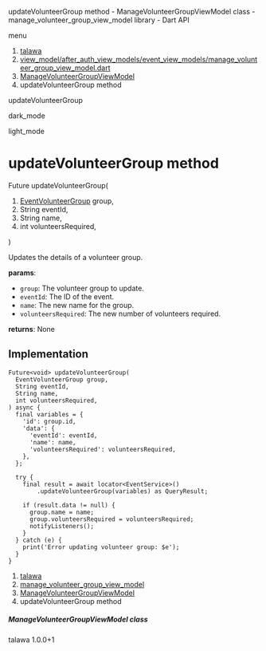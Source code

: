




updateVolunteerGroup method - ManageVolunteerGroupViewModel class - manage\_volunteer\_group\_view\_model library - Dart API







menu

1. [talawa](../../index.html)
2. [view\_model/after\_auth\_view\_models/event\_view\_models/manage\_volunteer\_group\_view\_model.dart](../../view_model_after_auth_view_models_event_view_models_manage_volunteer_group_view_model/view_model_after_auth_view_models_event_view_models_manage_volunteer_group_view_model-library.html)
3. [ManageVolunteerGroupViewModel](../../view_model_after_auth_view_models_event_view_models_manage_volunteer_group_view_model/ManageVolunteerGroupViewModel-class.html)
4. updateVolunteerGroup method

updateVolunteerGroup


dark\_mode

light\_mode




# updateVolunteerGroup method


Future<void>
updateVolunteerGroup(

1. [EventVolunteerGroup](../../models_events_event_volunteer_group/EventVolunteerGroup-class.html) group,
2. String eventId,
3. String name,
4. int volunteersRequired,

)

Updates the details of a volunteer group.

**params**:

* `group`: The volunteer group to update.
* `eventId`: The ID of the event.
* `name`: The new name for the group.
* `volunteersRequired`: The new number of volunteers required.

**returns**:
None


## Implementation

```
Future<void> updateVolunteerGroup(
  EventVolunteerGroup group,
  String eventId,
  String name,
  int volunteersRequired,
) async {
  final variables = {
    'id': group.id,
    'data': {
      'eventId': eventId,
      'name': name,
      'volunteersRequired': volunteersRequired,
    },
  };

  try {
    final result = await locator<EventService>()
        .updateVolunteerGroup(variables) as QueryResult;

    if (result.data != null) {
      group.name = name;
      group.volunteersRequired = volunteersRequired;
      notifyListeners();
    }
  } catch (e) {
    print('Error updating volunteer group: $e');
  }
}
```

 


1. [talawa](../../index.html)
2. [manage\_volunteer\_group\_view\_model](../../view_model_after_auth_view_models_event_view_models_manage_volunteer_group_view_model/view_model_after_auth_view_models_event_view_models_manage_volunteer_group_view_model-library.html)
3. [ManageVolunteerGroupViewModel](../../view_model_after_auth_view_models_event_view_models_manage_volunteer_group_view_model/ManageVolunteerGroupViewModel-class.html)
4. updateVolunteerGroup method

##### ManageVolunteerGroupViewModel class





talawa
1.0.0+1






